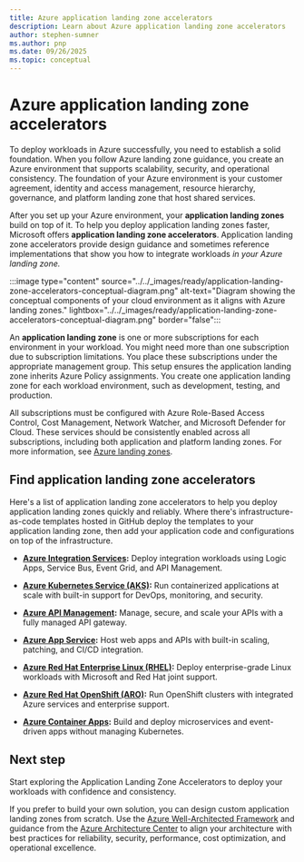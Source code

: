 ```yaml
---
title: Azure application landing zone accelerators
description: Learn about Azure application landing zone accelerators
author: stephen-sumner
ms.author: pnp
ms.date: 09/26/2025
ms.topic: conceptual
---
```


# Azure application landing zone accelerators

To deploy workloads in Azure successfully, you need to establish a solid foundation. When you follow Azure landing zone guidance, you create an Azure environment that supports scalability, security, and operational consistency. The foundation of your Azure environment is your customer agreement, identity and access management, resource hierarchy, governance, and platform landing zone that host shared services.

After you set up your Azure environment, your **application landing zones** build on top of it. To help you deploy application landing zones faster, Microsoft offers **application landing zone accelerators**. Application landing zone accelerators provide design guidance and sometimes reference implementations that show you how to integrate workloads *in your Azure landing zone.*

:::image type="content" source="../../_images/ready/application-landing-zone-accelerators-conceptual-diagram.png" alt-text="Diagram showing the conceptual components of your cloud environment as it aligns with Azure landing zones." lightbox="../../_images/ready/application-landing-zone-accelerators-conceptual-diagram.png" border="false":::

An **application landing zone** is one or more subscriptions for each environment in your workload. You might need more than one subscription due to subscription limitations. You place these subscriptions under the appropriate management group. This setup ensures the application landing zone inherits Azure Policy assignments. You create one application landing zone for each workload environment, such as development, testing, and production.

All subscriptions must be configured with Azure Role-Based Access Control, Cost Management, Network Watcher, and Microsoft Defender for Cloud. These services should be consistently enabled across all subscriptions, including both application and platform landing zones. For more information, see [Azure landing zones](../../ready/landing-zone/index.md).

## Find application landing zone accelerators

Here's a list of application landing zone accelerators to help you deploy application landing zones quickly and reliably. Where there's infrastructure-as-code templates hosted in GitHub deploy the templates to your application landing zone, then add your application code and configurations on top of the infrastructure.

- **[Azure Integration Services](./integration-services/landing-zone-accelerator.md):** Deploy integration workloads using Logic Apps, Service Bus, Event Grid, and API Management.

- **[Azure Kubernetes Service (AKS)](./aks/landing-zone-accelerator.md):** Run containerized applications at scale with built-in support for DevOps, monitoring, and security.

- **[Azure API Management](./api-management/landing-zone-accelerator.md):** Manage, secure, and scale your APIs with a fully managed API gateway.

- **[Azure App Service](./app-services/landing-zone-accelerator.md):** Host web apps and APIs with built-in scaling, patching, and CI/CD integration.

- **[Azure Red Hat Enterprise Linux (RHEL)](./azure-red-hat-enterprise-linux/landing-zone-accelerator.md):** Deploy enterprise-grade Linux workloads with Microsoft and Red Hat joint support.

- **[Azure Red Hat OpenShift (ARO)](./azure-red-hat-openshift/landing-zone-accelerator.md):** Run OpenShift clusters with integrated Azure services and enterprise support.

- **[Azure Container Apps](./container-apps/landing-zone-accelerator.md):** Build and deploy microservices and event-driven apps without managing Kubernetes.

## Next step

Start exploring the Application Landing Zone Accelerators to deploy your workloads with confidence and consistency.

If you prefer to build your own solution, you can design custom application landing zones from scratch. Use the [Azure Well-Architected Framework](/azure/well-architected/) and guidance from the [Azure Architecture Center](/azure/architecture/) to align your architecture with best practices for reliability, security, performance, cost optimization, and operational excellence.
